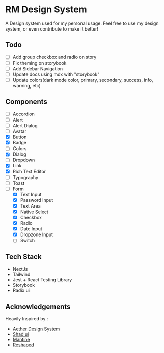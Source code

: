 # RM Design System

A Design system used for my personal usage. Feel free to use my design
system, or even contribute to make it better!

## Todo

- [ ] Add group checkbox and radio on story
- [ ] Fix theming on storybook
- [ ] Add Sidebar Navigation
- [ ] Update docs using mdx with "storybook"
- [ ] Update colors(dark mode color, primary, secondary, success, info, warning, etc)

## Components

- [ ] Accordion
- [ ] Alert
- [ ] Alert Dialog
- [ ] Avatar
- [x] Button
- [x] Badge
- [ ] Colors
- [x] Dialog
- [ ] Dropdown
- [x] Link
- [x] Rich Text Editor
- [ ] Typography
- [ ] Toast
- [ ] Form
  - [x] Text Input
  - [x] Password Input
  - [x] Text Area
  - [x] Native Select
  - [x] Checkbox
  - [x] Radio
  - [x] Date Input
  - [x] Dropzone Input
  - [ ] Switch

## Tech Stack

- NextJs
- Tailwind
- Jest + React Testing Library
- Storybook
- Radix ui

## Acknowledgements

Heavily Inspired by :

- [Aether Design System](https://aether.thcl.dev)
- [Shad ui](https://ui.shadcn.com)
- [Mantine](https://mantine.dev)
- [Reshaped](https://reshaped.so)

